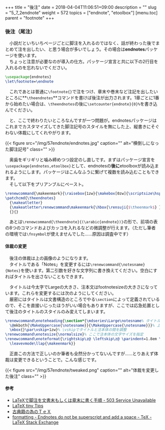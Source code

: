 +++
title = "後注"
date = 2018-04-04T11:06:51+09:00
description = ""
slug = "5_7_2endnote"
weight = 572
topics = ["endnote", "etoolbox"]
[menu.toc]
    parent = "footnote"
+++

### 後注（尾注）

　小説だといちいちページごとに脚注を入れるのではなく、話が終わった後でまとめて注を出したい、と思う場合が多いでしょう。その場合は**endnotes**パッケージを使います。  
　ちょっと注意が必要なのが導入の仕方。パッケージ宣言と共に以下の2行目を入れるのを忘れないでください。

```LaTeX
\usepackage{endnotes}
\let\footnote=\endnote
```

　これであとは普通に`\footnote{}`で注をつけ、章末や巻末など注記を出したいところに**`\theendnotes`**コマンドを書けば後注が出力されます。1章ごとに1番から始めたい場合は、`\theendnotes`の後に`\setcounter{endnote}{0}%`を書き込んでください。

　と、ここで終わりたいところなんですが一つ問題が。endnotesパッケージはこれまでカスタマイズしてきた脚注記号のスタイルを無にした上、縦書きにそぐわない体裁にしてくれやがります。

{{< figure src="/img/57endnote/endnotes.jpg" caption="" alt="横倒しになった脚注記号" class="" >}}

　奥歯をギリギリと噛み締めつつ設定のし直しです。まずはパッケージ宣言を`\usepackage{endnotes,etoolbox}`として、endnotesの**後に**etoolboxが読み込まれるようにします。パッケージはこんなふうに繋げて複数を読み込むこともできます。  
　そして以下をプリアンブルにペースト。

```LaTeX
\renewcommand{\makeenmark}{\raisebox{1zw}{\makebox[0zw]{\scriptsize\hspace{1zw}\rensuji{$\theenmark$}}}}% \raiseboxで横の距離を、\scriptsizeで文字サイズを、\hspaceで縦の距離を調整
\patchcmd{\theendnotes}
  {\makeatletter}
  {\makeatletter\renewcommand\makeenmark{\hbox{\rensuji{$\theenmark$} }}}
  {}{}
```

　あとは`\renewcommand{\theendnote}{(\arabic{endnote})}`の形で、前項の表の8つのコマンドおよびカッコを入れるなどの微調整が行えます。（ただし筆者の環境では`\fnsymbol`が使えませんでした……原因は調査中です）

#### 体裁の変更
　後注の体裁は上の画像のようになります。  
　タイトルである「Notes」を変更するには`\renewcommand{\notesname}{Notes}`を使います。第二引数を好きな文字列に書き換えてください。空白にすればタイトルを出さないこともできます。

　タイトルは今太字でLargeの大きさ、注本文はfootnotesizeの大きさになっています。これらを変更するには次のようにしてください。  
　厳密にはタイトルは文書構造のところでやる`\section`によって定義されているので、そこを直接いじったほうがいい場合もありますが、ここでは応急処置として後注のタイトルのスタイルのみ変えてしまいます。

```LaTeX
\renewcommand\enoteheading{\section*{\mdseries\Large\notesname% タイトルを太字にしたくない時に\mdseriesを指定、次で文字サイズを指定
  \@mkboth{\MakeUppercase{\notesname}}{\MakeUppercase{\notesname}}}% 上の柱にタイトルを表示したくなければ\MakeUppercase{\notesname}を消す
  \mbox{}\par\vskip+1zw}% \vskipでタイトルと注本体の間を調整
\renewcommand\enotesize{\normalsize}% ここで注本体の文字サイズを指定
\renewcommand\enoteformat{\rightskip\z@ \leftskip\z@ \parindent=1.8em \parskip = -\baselineskip% \parskipで行間を調整
  \leavevmode\llap{\makeenmark}}
```

　正直この方法で正しいのか筆者も全然分かってないんですが……とりあえず体裁は変更できるということで。こんな感じです。

{{< figure src="/img/57endnote/tweaked.png" caption="" alt="体裁を変更した後注" class="" >}}

#### 参考
- [LaTeXで脚注を文書末もしくは章末に書く手順 - 503 Service Unavailable](http://hnsn1202.hateblo.jp/entry/2013/02/06/170617)
- [LaTeX tiny Tips](http://koichi.nihon.to/psnl/latex0.html)
- [古典籍の為のＴｅＸ](http://www.orcaland.gr.jp/~utsunomiya/TeX.htm#%82R%81j%8C%E3%92%8D%83}%83N%83%8D%82%C9%82%C2%82%A2%82%C4)
- [formatting - Endnotes do not be superscript and add a space - TeX - LaTeX Stack Exchange](https://tex.stackexchange.com/questions/99984/endnotes-do-not-be-superscript-and-add-a-space)